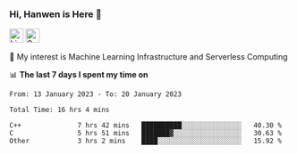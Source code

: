### Hi, Hanwen is Here 👋
<p>
	<a href="https://www.linkedin.com/in/liu-hanwen/"><img src="https://img.shields.io/badge/@hanwen-0A66C2?style=flat&logo=LinkedIn&logoColor=white" alt="Linkedin"  height="25px"/></a> 
	<a href="https://scholar.google.com/citations?user=HDF0su0AAAAJ"><img src="https://img.shields.io/badge/scholar-4385FE.svg?&style=plastic&logo=google-scholar&logoColor=white" alt="Google Scholar" height="25px"> </a>
</p>
🌱 My interest is Machine Learning Infrastructure and Serverless Computing

📊 **The last 7 days I spent my time on** 
<!--START_SECTION:waka-->

```text
From: 13 January 2023 - To: 20 January 2023

Total Time: 16 hrs 4 mins

C++              7 hrs 42 mins   ██████████░░░░░░░░░░░░░░░   40.30 %
C                5 hrs 51 mins   ███████▓░░░░░░░░░░░░░░░░░   30.63 %
Other            3 hrs 2 mins    ████░░░░░░░░░░░░░░░░░░░░░   15.92 %
```

<!--END_SECTION:waka-->


<!--
**david990917/david990917** is a ✨ _special_ ✨ repository because its `README.md` (this file) appears on your GitHub profile.

Here are some ideas to get you started:

- 🔭 I’m currently working on ...
- 🌱 I’m currently learning ...
- 👯 I’m looking to collaborate on ...
- 🤔 I’m looking for help with ...
- 💬 Ask me about ...
- 📫 How to reach me: ...
- 😄 Pronouns: ...
- ⚡ Fun fact: ...
-->
